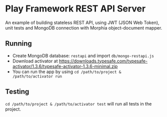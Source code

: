 # Play Framework REST API Server

An example of building stateless REST API, using JWT (JSON Web Token), unit tests and MongoDB connection with Morphia object-document mapper.

## Running

- Create MongoDB database: `restapi` and import `db/mongo-restapi.js`
- Download activator at https://downloads.typesafe.com/typesafe-activator/1.3.6/typesafe-activator-1.3.6-minimal.zip
- You can run the app by using `cd /path/to/project & /path/to/activator run`

## Testing

`cd /path/to/project & /path/to/activator test` will run all tests in the project.
